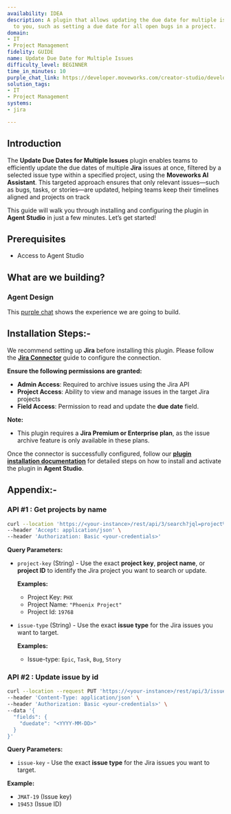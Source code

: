 ```yaml
---
availability: IDEA
description: A plugin that allows updating the due date for multiple issues assigned
  to you, such as setting a due date for all open bugs in a project.
domain:
- IT
- Project Management
fidelity: GUIDE
name: Update Due Date for Multiple Issues
difficulty_level: BEGINNER
time_in_minutes: 10
purple_chat_link: https://developer.moveworks.com/creator-studio/developer-tools/purple-chat/?conversation=%7B%22startTimestamp%22%3A%2211%3A43+AM%22%2C%22messages%22%3A%5B%7B%22parts%22%3A%5B%7B%22richText%22%3A%22I+need+to+update+the+due+date+for+all+open+bugs+in+the+Phoenix+project.%22%7D%5D%2C%22role%22%3A%22user%22%7D%2C%7B%22parts%22%3A%5B%7B%22reasoningSteps%22%3A%5B%7B%22richText%22%3A%22Checked+for+an+authenticated+Jira+account.%22%2C%22status%22%3A%22success%22%7D%2C%7B%22richText%22%3A%22Searching+for+open+bugs+in+project+%27Phoenix%27+assigned+to+the+current+user.%22%2C%22status%22%3A%22success%22%7D%5D%7D%2C%7B%22richText%22%3A%22%3Cp%3EI+found+5+open+bugs+assigned+to+you+in+the+%3Cb%3EPhoenix%3C%2Fb%3E+project.+What+would+you+like+to+set+as+the+new+due+date%3F%3C%2Fp%3E%22%7D%5D%2C%22role%22%3A%22assistant%22%7D%2C%7B%22parts%22%3A%5B%7B%22richText%22%3A%22Make+them+all+due+next+Friday%22%7D%5D%2C%22role%22%3A%22user%22%7D%2C%7B%22parts%22%3A%5B%7B%22richText%22%3A%22%3Cp%3EOkay%2C+I+will+update+the+due+date+to+%3Cb%3EFriday%2C+October+27%2C+2023%3C%2Fb%3E+for+the+following+5+open+bugs+in+the+%3Cb%3EPhoenix%3C%2Fb%3E+project%3A%3C%2Fp%3E%3Cul%3E%3Cli%3EPHX-101%3A+Login+button+not+working+on+mobile%3C%2Fli%3E%3Cli%3EPHX-115%3A+Users+cannot+reset+password%3C%2Fli%3E%3Cli%3EPHX-123%3A+API+endpoint+returns+500+error%3C%2Fli%3E%3Cli%3EPHX-130%3A+Incorrect+data+displayed+on+dashboard%3C%2Fli%3E%3Cli%3EPHX-142%3A+Performance+degradation+on+search+page%3C%2Fli%3E%3C%2Ful%3E%3Cp%3E%3Cb%3EDoes+this+look+right%3F%3C%2Fb%3E%3C%2Fp%3E%22%7D%2C%7B%22buttons%22%3A%5B%7B%22buttonText%22%3A%22Yes%2C+update+them%22%2C%22style%22%3A%22filled%22%7D%2C%7B%22buttonText%22%3A%22Cancel%22%2C%22style%22%3A%22outlined%22%7D%5D%7D%5D%2C%22role%22%3A%22assistant%22%7D%2C%7B%22parts%22%3A%5B%7B%22richText%22%3A%22Yes%2C+update+them%22%7D%5D%2C%22role%22%3A%22user%22%7D%2C%7B%22parts%22%3A%5B%7B%22richText%22%3A%22%3Cp%3EDone.+I%27ve+updated+the+due+date+for+5+issues+in+%3Cb%3EJira%3C%2Fb%3E.%3C%2Fp%3E%22%7D%2C%7B%22citations%22%3A%5B%7B%22citationTitle%22%3A%22PHX-101%3A+Login+button+not+working+on+mobile%22%2C%22connectorName%22%3A%22jira%22%7D%2C%7B%22citationTitle%22%3A%22PHX-115%3A+Users+cannot+reset+password%22%2C%22connectorName%22%3A%22jira%22%7D%2C%7B%22citationTitle%22%3A%22PHX-123%3A+API+endpoint+returns+500+error%22%2C%22connectorName%22%3A%22jira%22%7D%2C%7B%22citationTitle%22%3A%22PHX-130%3A+Incorrect+data+displayed+on+dashboard%22%2C%22connectorName%22%3A%22jira%22%7D%2C%7B%22citationTitle%22%3A%22PHX-142%3A+Performance+degradation+on+search+page%22%2C%22connectorName%22%3A%22jira%22%7D%5D%7D%5D%2C%22role%22%3A%22assistant%22%2C%22showFeedbackTray%22%3Atrue%7D%5D%7D
solution_tags:
- IT
- Project Management
systems:
- jira

---
```


## **Introduction**

The **Update Due Dates for Multiple Issues** plugin enables teams to efficiently update the due dates of multiple **Jira** issues at once, filtered by a selected issue type within a specified project, using the **Moveworks AI Assistant**. This targeted approach ensures that only relevant issues—such as bugs, tasks, or stories—are updated, helping teams keep their timelines aligned and projects on track

This guide will walk you through installing and configuring the plugin in **Agent Studio** in just a few minutes. Let’s get started!

## **Prerequisites**

- Access to Agent Studio

## **What are we building?**

### **Agent Design**

This [purple chat](https://developer.moveworks.com/creator-studio/developer-tools/purple-chat/?conversation=%7B%22startTimestamp%22%3A%2211%3A43+AM%22%2C%22messages%22%3A%5B%7B%22parts%22%3A%5B%7B%22richText%22%3A%22I+need+to+update+the+due+date+for+all+open+bugs+in+the+Phoenix+project.%22%7D%5D%2C%22role%22%3A%22user%22%7D%2C%7B%22parts%22%3A%5B%7B%22reasoningSteps%22%3A%5B%7B%22richText%22%3A%22Checked+for+an+authenticated+Jira+account.%22%2C%22status%22%3A%22success%22%7D%2C%7B%22richText%22%3A%22Searching+for+open+bugs+in+project+%27Phoenix%27+assigned+to+the+current+user.%22%2C%22status%22%3A%22success%22%7D%5D%7D%2C%7B%22richText%22%3A%22%3Cp%3EI+found+5+open+bugs+assigned+to+you+in+the+%3Cb%3EPhoenix%3C%2Fb%3E+project.+What+would+you+like+to+set+as+the+new+due+date%3F%3C%2Fp%3E%22%7D%5D%2C%22role%22%3A%22assistant%22%7D%2C%7B%22parts%22%3A%5B%7B%22richText%22%3A%22Make+them+all+due+next+Friday%22%7D%5D%2C%22role%22%3A%22user%22%7D%2C%7B%22parts%22%3A%5B%7B%22richText%22%3A%22%3Cp%3EOkay%2C+I+will+update+the+due+date+to+%3Cb%3EFriday%2C+October+27%2C+2023%3C%2Fb%3E+for+the+following+5+open+bugs+in+the+%3Cb%3EPhoenix%3C%2Fb%3E+project%3A%3C%2Fp%3E%3Cul%3E%3Cli%3EPHX-101%3A+Login+button+not+working+on+mobile%3C%2Fli%3E%3Cli%3EPHX-115%3A+Users+cannot+reset+password%3C%2Fli%3E%3Cli%3EPHX-123%3A+API+endpoint+returns+500+error%3C%2Fli%3E%3Cli%3EPHX-130%3A+Incorrect+data+displayed+on+dashboard%3C%2Fli%3E%3Cli%3EPHX-142%3A+Performance+degradation+on+search+page%3C%2Fli%3E%3C%2Ful%3E%3Cp%3E%3Cb%3EDoes+this+look+right%3F%3C%2Fb%3E%3C%2Fp%3E%22%7D%2C%7B%22buttons%22%3A%5B%7B%22buttonText%22%3A%22Yes%2C+update+them%22%2C%22style%22%3A%22filled%22%7D%2C%7B%22buttonText%22%3A%22Cancel%22%2C%22style%22%3A%22outlined%22%7D%5D%7D%5D%2C%22role%22%3A%22assistant%22%7D%2C%7B%22parts%22%3A%5B%7B%22richText%22%3A%22Yes%2C+update+them%22%7D%5D%2C%22role%22%3A%22user%22%7D%2C%7B%22parts%22%3A%5B%7B%22richText%22%3A%22%3Cp%3EDone.+I%27ve+updated+the+due+date+for+5+issues+in+%3Cb%3EJira%3C%2Fb%3E.%3C%2Fp%3E%22%7D%2C%7B%22citations%22%3A%5B%7B%22citationTitle%22%3A%22PHX-101%3A+Login+button+not+working+on+mobile%22%2C%22connectorName%22%3A%22jira%22%7D%2C%7B%22citationTitle%22%3A%22PHX-115%3A+Users+cannot+reset+password%22%2C%22connectorName%22%3A%22jira%22%7D%2C%7B%22citationTitle%22%3A%22PHX-123%3A+API+endpoint+returns+500+error%22%2C%22connectorName%22%3A%22jira%22%7D%2C%7B%22citationTitle%22%3A%22PHX-130%3A+Incorrect+data+displayed+on+dashboard%22%2C%22connectorName%22%3A%22jira%22%7D%2C%7B%22citationTitle%22%3A%22PHX-142%3A+Performance+degradation+on+search+page%22%2C%22connectorName%22%3A%22jira%22%7D%5D%7D%5D%2C%22role%22%3A%22assistant%22%2C%22showFeedbackTray%22%3Atrue%7D%5D%7D) shows the experience we are going to build.

## **Installation Steps:-**

We recommend setting up **Jira** before installing this plugin. Please follow the [**Jira Connector**](https://marketplace.moveworks.com/marketplace/package/?id=jira&hist=home%2Cbrws#how-to-implement) guide to configure the connection.

**Ensure the following permissions are granted:**

- **Admin Access**: Required to archive issues using the Jira API
- **Project Access**: Ability to view and manage issues in the target Jira projects
- **Field Access**: Permission to read and update the **due date** field.

**Note:**

- This plugin requires a **Jira Premium or Enterprise plan**, as the issue archive feature is only available in these plans.

Once the connector is successfully configured, follow our [**plugin installation documentation**](https://help.moveworks.com/docs/ai-agent-marketplace-installation) for detailed steps on how to install and activate the plugin in **Agent Studio**.

## **Appendix:-**

### **API #1 : Get projects by name**

```bash
curl --location 'https://<your-instance>/rest/api/3/search?jql=project%20%3D%20%22<project-key>%22%20AND%20issuetype%20%3D%20<issue-type>%20AND%20status%20!%3D%20Done&startAt=0&maxResults=100' \
--header 'Accept: application/json' \
--header 'Authorization: Basic <your-credentials>'
```

**Query Parameters:**

- `project-key` (String) - Use the exact **project key**, **project name**, or **project ID** to identify the Jira project you want to search or update.
    
    **Examples:**
    
    - Project Key: `PHX`
    - Project Name: `"Phoenix Project"`
    - Project Id: `19768`
- `issue-type` (String) - Use the exact **issue type** for the Jira issues you want to target.
    
    **Examples:**
    
    - Issue-type: `Epic`, `Task`, `Bug`, `Story`

### **API #2 : Update issue by id**

```bash
curl --location --request PUT 'https://<your-instance>/rest/api/3/issue/<issue-key>' \
--header 'Content-Type: application/json' \
--header 'Authorization: Basic <your-credentials>' \
--data '{
  "fields": {
    "duedate": "<YYYY-MM-DD>"
  }
}'
```

**Query Parameters:**

- `issue-key` - Use the exact **issue type** for the Jira issues you want to target.

**Example:**

- `JMAT-19` (Issue key)
- `19453` (Issue ID)